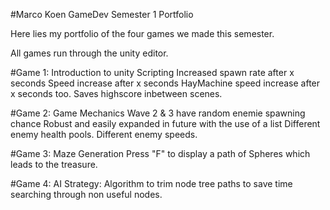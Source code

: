 #Marco Koen GameDev Semester 1 Portfolio

Here lies my portfolio of the four games we made this semester. 

All games run through the unity editor. 

#Game 1: Introduction to unity Scripting
Increased spawn rate after x seconds
Speed increase after x seconds
HayMachine speed increase after x seconds too.
Saves highscore inbetween scenes.

#Game 2: Game Mechanics
Wave 2 & 3 have random enemie spawning chance
Robust and easily expanded in future with the use of a list
Different enemy health pools.
Different enemy speeds.

#Game 3: Maze Generation
Press "F" to display a path of Spheres which leads to the treasure.

#Game 4: AI Strategy:
Algorithm to trim node tree paths to save time searching through non useful nodes.
